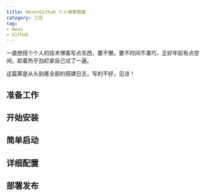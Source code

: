 ```yaml
---
title: Hexo+Github 个人博客搭建
category: 工具
tag: 
- Hexo
- GitHub    
---
```


一直想搭个个人的技术博客写点东西，要不懒，要不时间不凑巧，正好年前有点空闲，趁着热乎劲赶紧自己试了一遍。

这篇算是从头到尾全部的搭建日志，写的不好，见谅！

## 准备工作

## 开始安装

## 简单启动

## 详细配置

## 部署发布
